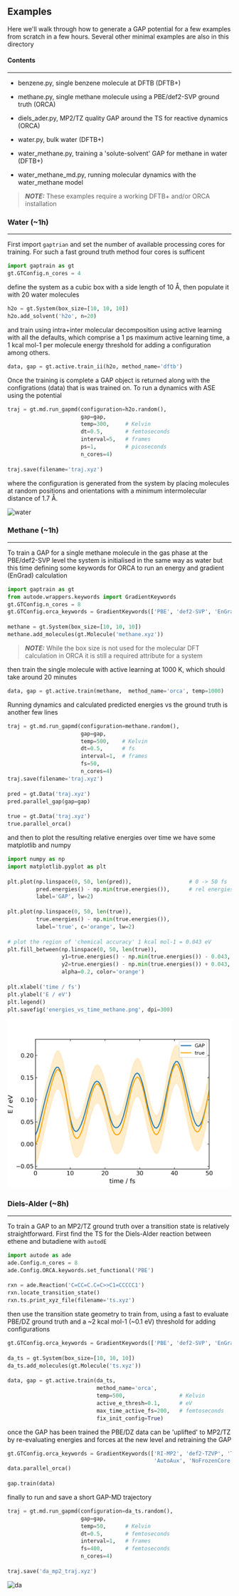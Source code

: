 ## Examples
Here we'll walk through how to generate a GAP potential for a few examples
from scratch in a few hours. Several other minimal examples are also in
 this directory

#### Contents 
***
- benzene.py, single benzene molecule at DFTB (DFTB+)

- methane.py, single methane molecule using a PBE/def2-SVP ground truth (ORCA)

- diels_ader.py, MP2/TZ quality GAP around the TS for reactive dynamics (ORCA)

- water.py, bulk water (DFTB+)

- water_methane.py, training a 'solute-solvent' GAP for methane in water (DFTB+)

- water_methane_md.py, running molecular dynamics with the water_methane model


> **_NOTE:_**  These examples require a working DFTB+ and/or ORCA installation

### Water (~1h)
***

First import `gaptrian` and set the number of available processing cores for
training. For such a fast ground truth method four cores is sufficent

```python
import gaptrain as gt
gt.GTConfig.n_cores = 4
```

define the system as a cubic box with a side length of 10 Å, then populate it 
with 20 water molecules

```python
h2o = gt.System(box_size=[10, 10, 10])
h2o.add_solvent('h2o', n=20)
```

and train using intra+inter molecular decomposition using active learning with 
all the defaults, which comprise a 1 ps maximum active learning time, a 1 kcal 
mol-1 per molecule energy threshold for adding a configuration among others.

```python
data, gap = gt.active.train_ii(h2o, method_name='dftb')
```

Once the training is complete a GAP object is returned along with the configrations
(data) that is was trained on. To run a dynamics with ASE using the potential 

```python
traj = gt.md.run_gapmd(configuration=h2o.random(),
                       gap=gap,
                       temp=300,     # Kelvin
                       dt=0.5,       # femtoseconds
                       interval=5,   # frames
                       ps=1,         # picoseconds
                       n_cores=4)

traj.save(filename='traj.xyz')
```

where the configuration is generated from the system by placing molecules
at random positions and orientations with a minimum intermolecular distance of
 1.7 Å.


![water](common/dftb_water.gif)


### Methane (~1h)
***

To train a GAP for a single methane molecule in the gas phase at the PBE/def2-SVP
level the system is initialised in the same way as water but this time defining some
keywords for ORCA to run an energy and gradient (EnGrad) calculation

```python
import gaptrain as gt
from autode.wrappers.keywords import GradientKeywords
gt.GTConfig.n_cores = 8
gt.GTConfig.orca_keywords = GradientKeywords(['PBE', 'def2-SVP', 'EnGrad'])

methane = gt.System(box_size=[10, 10, 10])
methane.add_molecules(gt.Molecule('methane.xyz'))
```

> **_NOTE:_**  While the box size is not used for the molecular DFT calculation in ORCA it is still a required attribute for a system

then train the single molecule with active learning at 1000 K, which should take
around 20 minutes

```python
data, gap = gt.active.train(methane,  method_name='orca', temp=1000)
```

Running dynamics and calculated predicted energies vs the ground truth is another 
few lines

```python
traj = gt.md.run_gapmd(configuration=methane.random(),
                       gap=gap,
                       temp=500,    # Kelvin
                       dt=0.5,      # fs
                       interval=1,  # frames
                       fs=50,
                       n_cores=4)
traj.save(filename='traj.xyz')

pred = gt.Data('traj.xyz')
pred.parallel_gap(gap=gap)

true = gt.Data('traj.xyz')
true.parallel_orca()
```

and then to plot the resulting relative energies over time we have some matplotlib
and numpy 

```python
import numpy as np
import matplotlib.pyplot as plt

plt.plot(np.linspace(0, 50, len(pred)),                  # 0 -> 50 fs
         pred.energies() - np.min(true.energies()),      # rel energies
         label='GAP', lw=2)

plt.plot(np.linspace(0, 50, len(true)),
         true.energies() - np.min(true.energies()),
         label='true', c='orange', lw=2)

# plot the region of 'chemical accuracy' 1 kcal mol-1 = 0.043 eV
plt.fill_between(np.linspace(0, 50, len(true)),
                 y1=true.energies() - np.min(true.energies()) - 0.043,
                 y2=true.energies() - np.min(true.energies()) + 0.043,
                 alpha=0.2, color='orange')

plt.xlabel('time / fs')
plt.ylabel('E / eV')
plt.legend()
plt.savefig('energies_vs_time_methane.png', dpi=300)
```

<img src="common/energies_vs_time_methane.png" width="640">


### Diels-Alder (~8h)
***

To train a GAP to an MP2/TZ ground truth over a transition state is relatively 
straightforward. First find the TS for the Diels-Alder reaction between 
ethene and butadiene with `autodE`

```python
import autode as ade
ade.Config.n_cores = 8
ade.Config.ORCA.keywords.set_functional('PBE')

rxn = ade.Reaction('C=CC=C.C=C>>C1=CCCCC1')
rxn.locate_transition_state()
rxn.ts.print_xyz_file(filename='ts.xyz')
```

then use the transition state geometry to train from, using a fast to evaluate
PBE/DZ ground truth and a ~2 kcal mol-1 (~0.1 eV) threshold for adding configurations

```python
gt.GTConfig.orca_keywords = GradientKeywords(['PBE', 'def2-SVP', 'EnGrad'])

da_ts = gt.System(box_size=[10, 10, 10])
da_ts.add_molecules(gt.Molecule('ts.xyz'))

data, gap = gt.active.train(da_ts,
                            method_name='orca',
                            temp=500,                 # Kelvin
                            active_e_thresh=0.1,      # eV
                            max_time_active_fs=200,   # femtoseconds
                            fix_init_config=True)
```

once the GAP has been trained the PBE/DZ data can be 'uplifted' to MP2/TZ by
re-evaluating energies and forces at the new level and retraining the GAP

```python
gt.GTConfig.orca_keywords = GradientKeywords(['RI-MP2', 'def2-TZVP', 'TightSCF',
                                              'AutoAux', 'NoFrozenCore', 'EnGrad'])
data.parallel_orca()

gap.train(data)
```

finally to run and save a short GAP-MD trajectory

```python
traj = gt.md.run_gapmd(configuration=da_ts.random(),
                       gap=gap,
                       temp=50,      # Kelvin
                       dt=0.5,       # femtoseconds
                       interval=1,   # frames
                       fs=400,       # femtoseconds
                       n_cores=4)

traj.save('da_mp2_traj.xyz')
```

![da](common/da_mp2.gif)
